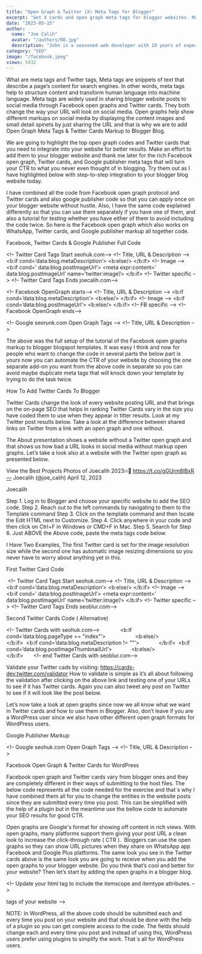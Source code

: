 ```yaml
---
title: "Open Graph & Twitter (X) Meta Tags for Blogger"
excerpt: "Get X cards and open graph meta tags for blogger websites. Make our website URL appear better on Twitter and Facebook social media cards."
date: "2023-05-15"
author:
  name: "Joe Calih"
  avatar: "/authors/08.jpg"
  description: "John is a seasoned web developer with 10 years of experience in React and Next.js."
category: "SEO"
image: "/facebook.jpeg"
views: 5432
---
```


What are meta tags and Twitter tags, Meta tags are snippets of text that describe a page’s content for search engines. In other words, meta tags help to structure content and transform human language into machine language. Meta tags are widely used in sharing blogger website posts to social media through Facebook open graphs and Twitter cards. They both change the way your URL will look on social media. Open graphs help show different markups on social media by displaying the content images and small detail spinets by just sharing the URL and that is why we are to add Open Graph Meta Tags & Twitter Cards Markup to Blogger Blog.

We are going to highlight the top open graph codes and Twitter cards that you need to integrate into your website for better results. Make an effort to add them to your blogger website and thank me later for the rich Facebook open graph, Twitter cards, and Google publisher meta tags that will turn your CTR to what you never even thought of in blogging. Try them out as I have highlighted below with step-to-step integration to your blogger blog website today.

I have combined all the code from Facebook open graph protocol and Twitter cards and also google publisher code so that you can apply once on your blogger website without hustle. Also, I have the same code explained differently so that you can use them separately if you have one of them, and also a tutorial for testing whether you have either of them to avoid including the code twice. So here is the Facebook open graph which also works on WhatsApp, Twitter cards, and Google publisher markup all together code.

Facebook, Twitter Cards & Google Publisher Full Code

<!– Twitter Card Tags Start seohuk.com–>
<meta content=’summary_large_image’ name=’twitter:card’/>
<!– Title, URL & Description –>
<meta expr:content=’data:blog.pageName’ name=’twitter:title’/>
<meta expr:content=’data:blog.url’ name=’twitter:url’/>
<b:if cond=’data:blog.metaDescription’>
<meta expr:content=’data:blog.metaDescription’ name=’twitter:description’/>
<b:else/>
<meta expr:content=’data:post.snippet’ name=’twitter:description’/>
</b:if>
<!– Image –>
<b:if cond=’ data:blog.postImageUrl’>
<meta expr:content=’ data:blog.postImageUrl’ name=’twitter:image’/>
<meta content=’280′ property=’twitter:image:width’/>
<meta content=’150′ property=’twitter:image:height’/>
</b:if>
<!– Twitter specific –>
<meta content=’YOUR-TWITTER-PAGE-USERNAME‘ name=’twitter:site’/>
<meta content=’YOUR-TWITTER-PROFILE-USERNAME‘ name=’twitter:creator’/>
<!– Twitter Card Tags Ends joecalih.com–>

<!– Facebook OpenGraph starts–>
<meta content=’website’ property=’og:type’/>
<meta expr:content=’data:blog.title’ property=’og:site_name’/>
<!– Title, URL & Description –>
<meta expr:content=’data:blog.pageName’ property=’og:title’/>
<meta expr:content=’data:blog.canonicalUrl.https’ property=’og:url’/>
<b:if cond=’data:blog.metaDescription’>
<meta expr:content=’data:blog.metaDescription’ property=’og:description’/>
<b:else/>
<meta expr:content=’data:post.snippet’ property=’og:description’/>
</b:if>
<!– Image –>
<b:if cond=’data:blog.postImageUrl’>
<meta expr:content=’data:blog.postImageUrl’ property=’og:image’/>
<meta content=’1200′ property=’og:image:width’/>
<meta content=’630′ property=’og:image:height’/>
<b:else/>
<meta content=’YOUR-WEBSITE-LOGO-URL‘ property=’og:image’/>
</b:if>
<!– FB specific –>
<meta content=’YOUR-FACEBOOK-PROFILE-ID‘ property=’fb:admins’/>
<meta content=’YOUR-FACEBOOK-APP-ID‘ property=’fb:app_id’/>
<!– Facebook OpenGraph ends–>

<!– Google seorunk.com Open Graph Tags –>
<!– Title, URL & Description –>
<link expr:href=’data:blog.canonicalUrl.https’ rel=’canonical’/>
<meta expr:content=’data:blog.canonicalUrl.https’ property=’url’/>
<meta expr:content=’data:blog.pageName’ itemprop=’name’/>
<b:if cond=’data:blog.metaDescription’>
<meta expr:content=’data:blog.metaDescription’ itemprop=’description’/>
<b:else/>
<meta expr:content=’data:post.snippet’ itemprop=’description’/>
</b:if>
<!– Image –>
<b:if cond=’data:blog.postImageUrl’>
<meta expr:content=’data:blog.postImageUrl’ itemprop=’image’/>
<meta content=’180′ property=’width’/>
<meta content=’120′ property=’height’/>
</b:if>
<!– Google + specific –>
<link href=’GOOGLE-PAGE-URL‘ rel=’publisher’/>
<!– Google seorunk.com Open Graph Tags –>

The above was the full setup of the tutorial of the Facebook open graphs markup to blogger blogspot templates. It was easy I think and now for people who want to change the code in several parts the below part is yours now you can automate the CTR of your website by choosing the one separate add-on you want from the above code in separate so you can avoid maybe duplicate meta tags that will knock down your template by trying to do the task twice. 

How To Add Twitter Cards To Blogger

Twitter Cards change the look of every website posting URL and that brings on the on-page SEO that helps in ranking Twitter Cards vary in the size you have coded them to use when they appear in titter results. Look at my Twitter post results below. Take a look at the difference between shared links on Twitter from a link with an open graph and one without.

The About presentation shows a website without a Twitter open graph and that shows us how bad a URL looks in social media without markup open graphs. Let’s take a look also at a website with the Twitter open graph as presented below.

View the Best Projects Photos of Joecalih 2023🔥💯 https://t.co/gGUrm8lBxR— Joecalih (@joe_calih) April 12, 2023

Joecalih

Step 1. Log in to Blogger and choose your specific website to add the SEO code.
Step 2. Reach out to the left commands by navigating to them to the Template command
Step 3. Click on the template command and then locate the Edit HTML next to Customize.
Step 4. Click anywhere in your code and then click on Ctrl+F in Windows or CMD+F in Mac.
Step 5. Search for </head>
Step 6. Just ABOVE the Above code, paste the meta tags code below.

I Have Two Examples, The first Twitter card is set for the image resolution size while the second one has automatic image resizing dimensions so you never have to worry about anything yet in this.

First Twitter Card Code

 <!– Twitter Card Tags Start seohuk.com–>
<meta content=’summary_large_image’ name=’twitter:card’/>
<!– Title, URL & Description –>
<meta expr:content=’data:blog.pageName’ name=’twitter:title’/>
<meta expr:content=’data:blog.url’ name=’twitter:url’/>
<b:if cond=’data:blog.metaDescription’>
<meta expr:content=’data:blog.metaDescription’ name=’twitter:description’/>
<b:else/>
<meta expr:content=’data:post.snippet’ name=’twitter:description’/>
</b:if>
<!– Image –>
<b:if cond=’ data:blog.postImageUrl’>
<meta expr:content=’ data:blog.postImageUrl’ name=’twitter:image’/>
<meta content=’280′ property=’twitter:image:width’/>
<meta content=’150′ property=’twitter:image:height’/>
</b:if>
<!– Twitter specific –>
<meta content=’YOUR-TWITTER-PAGE-USERNAME‘ name=’twitter:site’/>
<meta content=’YOUR-TWITTER-PROFILE-USERNAME‘ name=’twitter:creator’/>
<!– Twitter Card Tags Ends seoblur.com–>

Second Twitter Cards Code ( Alternative)

<!– Twitter Cards with seohuk.com–>
<meta content=’summary’ name=’twitter:card’/>      
<meta content=’YOUR-TWITTER-PAGE-USERNAME‘ name=’twitter:site’/>       
<meta content=’YOUR-TWITTER-PAGE-USERNAME‘ name=’twitter:creator’/>
<b:if cond=’data:blog.pageType == &quot;index&quot;’>      
<meta expr:content=’data:blog.url’ name=’twitter:url’/>       
<meta expr:content=’data:blog.pageTitle’ name=’twitter:title’/>       
<b:else/>       
<meta expr:content=’data:blog.homepageUrl’ name=’twitter:url’/>       
<meta expr:content=’data:blog.pageName’ name=’twitter:title’/>       
</b:if> 
<b:if cond=’data:blog.metaDescription != &quot;&quot;’>      
<meta expr:content=’data:blog.metaDescription’ name=’twitter:description’/>       
</b:if>  
<b:if cond=’data:blog.postImageThumbnailUrl’>      
<meta expr:content=’data:blog.postImageThumbnailUrl’ name=’twitter:image’/>       
<b:else/>       
<meta content=’YOUR-BLOG-LOGO‘ name=’twitter:image’/>       
</b:if>       
<meta expr:content=’data:blog.homepageUrl’ name=’twitter:domain’/>
<!– end Twitter Cards with seoblur.com–>

Validate your Twitter cads by visiting: https://cards-dev.twitter.com/validator
How to validate is simple as it’s all about following the validation after clicking on the above link and testing one of your URLs to see if it has Twitter cards. Again you can also tweet any post on Twitter to see if it will look like the post below.

Let’s now take a look at open graphs since now we all know what we want in Twitter cards and how to use them in Blogger. Also, don’t leave if you are a WordPress user since we also have other different open graph formats for WordPress users.

Google Publisher Markup

<!– Google seohuk.com Open Graph Tags –>
<!– Title, URL & Description –>
<link expr:href=’data:blog.canonicalUrl.https’ rel=’canonical’/>
<meta expr:content=’data:blog.canonicalUrl.https’ property=’url’/>
<meta expr:content=’data:blog.pageName’ itemprop=’name’/>
<b:if cond=’data:blog.metaDescription’>
<meta expr:content=’data:blog.metaDescription’ itemprop=’description’/>
<b:else/>
<meta expr:content=’data:post.snippet’ itemprop=’description’/>
</b:if>
<!– Image –>
<b:if cond=’data:blog.postImageUrl’>
<meta expr:content=’data:blog.postImageUrl’ itemprop=’image’/>
<meta content=’180′ property=’width’/>
<meta content=’120′ property=’height’/>
</b:if>
<!– Google + specific –>
<link href=’GOOGLE-PAGE-URL‘ rel=’publisher’/>
<!– Google seoblur.com Open Graph Tags –>

Facebook Open Graph & Twitter Cards for WordPress

Facebook open graph and Twitter cards vary from blogger ones and they are completely different in their ways of submitting to the host files. The below code represents all the code needed for the exercise and that`s why I have combined them all for you to change the entities in the website posts since they are submitted every time you post. This can be simplified with the help of a plugin but in the meantime use the bellow code to automate your SEO results for good CTR.

Open graphs are Google's format for showing off content in rich views. With open graphs, many platforms support them giving your post URL a clean look to increase the click-through rate ( CTR ).  Bloggers can use the open graphs so they can show URL pictures when they share on WhatsApp app Facebook and Google Plus platforms. The same look you see in the Twitter cards above is the same look you are going to receive when you add the open graphs to your blogger website. Do you think that’s cool and better for your website? Then let’s start by adding the open graphs in a blogger blog.

<!– Update your html tag to include the itemscope and itemtype attributes. –>
<html itemscope itemtype=”http://schema.org/Article”> 
<!– Place this data between the <head> tags of your website –>
<title>Page Title. Maximum length 60-70 characters</title>
<meta name=”description” content=”Page description. No longer than 155 characters.” /> 
<!– Schema.org markup for Google+ –>
<meta itemprop=”name” content=”The Name or Title Here”>
<meta itemprop=”description” content=”This is the page description”>
<meta itemprop=”image” content=”http://www.example.com/image.jpg“> 
<!– Twitter Card data –>
<meta name=”twitter:card” content=”summary_large_image”>
<meta name=”twitter:site” content=”@publisher_handle”>
<meta name=”twitter:title” content=”Page Title”>
<meta name=”twitter:description” content=”Page description less than 200 characters”>
<meta name=”twitter:creator” content=”@author_handle”>
<!– Twitter summary card with large image must be at least 280x150px –>
<meta name=”twitter:image:src” content=”http://www.example.com/image.jpg“> 
<!– Open Graph data –>
<meta property=”og:title” content=”Title Here” />
<meta property=”og:type” content=”article” />
<meta property=”og:url” content=”http://www.example.com/” />
<meta property=”og:image” content=”http://example.com/image.jpg” />
<meta property=”og:description” content=”Description Here” />
<meta property=”og:site_name” content=”Site Name, i.e. Moz” />
<meta property=”article:published_time” content=”2013-09-17T05:59:00+01:00″ />
<meta property=”article:modified_time” content=”2013-09-16T19:08:47+01:00″ />
<meta property=”article:section” content=”Article Section” />
<meta property=”article:tag” content=”Article Tag” />
<meta property=”fb:admins” content=”Facebook numberic ID” />

NOTE: In WordPress, all the above code should be submitted each and every time you post on your website and that should be done with the help of a plugin so you can get complete access to the code. The fields should change each and every time you post and instead of using this, WordPress users prefer using plugins to simplify the work. That`s all for WordPress users.